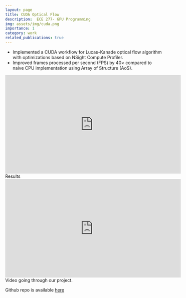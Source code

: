 ```yaml
---
layout: page
title: CUDA Optical Flow
description:  ECE 277- GPU Programming
img: assets/img/cuda.png
importance: 1
category: work
related_publications: true
---
```


<ul>
<li>
 Implemented a CUDA workflow for Lucas-Kanade optical flow algorithm with optimizations based on NSight Compute Profiler.
</li>
<li>
 Improved frames processed per second (FPS) by 40× compared to naive CPU implementation using Array of Structure (AoS).
</li>
</ul>


<iframe width="560" height="315" src="https://www.youtube.com/watch?v=huYqKNw96ZA" frameborder="0" allow="accelerometer; autoplay; encrypted-media; gyroscope; picture-in-picture" allowfullscreen></iframe>

<div class="caption">
    Results
</div>

<iframe width="560" height="315" src="https://www.youtube.com/watch?v=wG-psnHYOsk" frameborder="0" allow="accelerometer; autoplay; encrypted-media; gyroscope; picture-in-picture" allowfullscreen></iframe>

<div class="caption">
    Video going through our project.
</div>


Github repo is available [here](https://github.com/AnandK27/CUDAOpticalFlow)